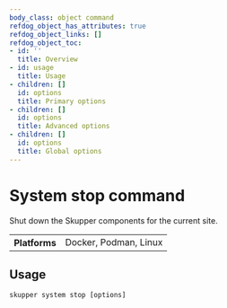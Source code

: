 ```yaml
---
body_class: object command
refdog_object_has_attributes: true
refdog_object_links: []
refdog_object_toc:
- id: ''
  title: Overview
- id: usage
  title: Usage
- children: []
  id: options
  title: Primary options
- children: []
  id: options
  title: Advanced options
- children: []
  id: options
  title: Global options
---
```


# System stop command

<section>

Shut down the Skupper components for the current site.

<table class="fields"><tr><th>Platforms</th><td>Docker, Podman, Linux</td></table>

</section>

<section>

## Usage

~~~ shell
skupper system stop [options]
~~~

</section>
